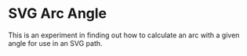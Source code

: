 # SVG Arc Angle

This is an experiment in finding out how to calculate an arc with a given angle for use in an SVG path.
